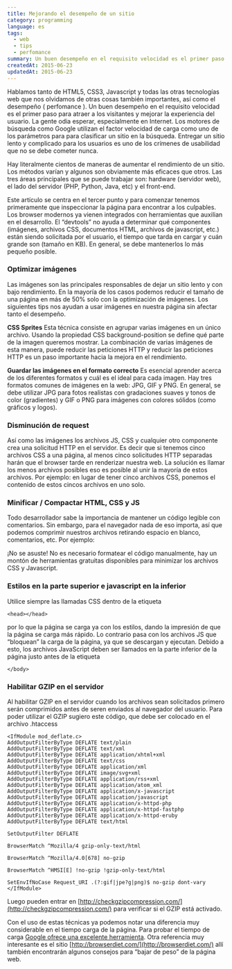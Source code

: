 ```yaml
---
title: Mejorando el desempeño de un sitio
category: programming
language: es
tags:
  - web
  - tips
  - perfomance
summary: Un buen desempeño en el requisito velocidad es el primer paso para atraer a los visitantes y mejorar la experiencia del usuario.
createdAt: 2015-06-23
updatedAt: 2015-06-23
---
```


Hablamos tanto de HTML5, CSS3, Javascript y todas las otras tecnologías web que nos olvidamos de otras cosas también importantes, así como el desempeño ( perfomance ). Un buen desempeño en el requisito velocidad es el primer paso para atraer a los visitantes y mejorar la experiencia del usuario. La gente odia esperar, especialmente en Internet. Los motores de búsqueda como Google utilizan el factor velocidad de carga como uno de los parámetros para para clasificar un sitio en la búsqueda. Entregar un sitio lento y complicado para los usuarios es uno de los crímenes de usabilidad que no se debe cometer nunca.

Hay literalmente cientos de maneras de aumentar el rendimiento de un sitio. Los métodos varían y algunos son obviamente más eficaces que otros. Las tres áreas principales que se puede trabajar son: hardware (servidor web), el lado del servidor (PHP, Python, Java, etc) y el front-end.

Este artículo se centra en el tercer punto y para comenzar tenemos primeramente que inspeccionar la página para encontrar a los culpables. Los browser modernos ya vienen integrados con herramientas que auxilian en el desarrollo. El “devtools” no ayuda a determinar qué componentes (imágenes, archivos CSS, documentos HTML, archivos de javascript, etc.) están siendo solicitada por el usuario, el tiempo que tarda en cargar y cuán grande son (tamaño en KB). En general, se debe mantenerlos lo más pequeño posible.

### Optimizar imágenes

Las imágenes son las principales responsables de dejar un sitio lento y con bajo rendimiento. En la mayoría de los casos podemos reducir el tamaño de una página en más de 50% solo con la optimización de imágenes. Los siguientes tips nos ayudan a usar imágenes en nuestra página sin afectar tanto el desempeño.

**CSS Sprites**
 Esta técnica consiste en agrupar varias imágenes en un único archivo. Usando la propiedad CSS background-position se define qué parte de la imagen queremos mostrar. La combinación de varias imágenes de esta manera, puede reducir las peticiones HTTP y reducir las peticiones HTTP es un paso importante hacia la mejora en el rendimiento.

**Guardar las imágenes en el formato correcto**
 Es esencial aprender acerca de los diferentes formatos y cuál es el ideal para cada imagen. Hay tres formatos comunes de imágenes en la web: JPG, GIF y PNG. En general, se debe utilizar JPG para fotos realistas con gradaciones suaves y tonos de color (gradientes) y GIF o PNG para imágenes con colores sólidos (como gráficos y logos).

### Disminución de request

Así como las imágenes los archivos JS, CSS y cualquier otro componente crea una solicitud HTTP en el servidor. Es decir que si tenemos cinco archivos CSS a una página, al menos cinco solicitudes HTTP separadas harán que el browser tarde en renderizar nuestra web. La solución es llamar los menos archivos posibles eso es posible al unir la mayoría de estos archivos. Por ejemplo: en lugar de tener cinco archivos CSS, ponemos el contenido de estos cincos archivos en uno solo.

### Minificar / Compactar HTML, CSS y JS

Todo desarrollador sabe la importancia de mantener un código legible con comentarios. Sin embargo, para el navegador nada de eso importa, así que podemos comprimir nuestros archivos retirando espacio en blanco, comentarios, etc. Por ejemplo:

¡No se asuste! No es necesario formatear el código manualmente, hay un montón de herramientas gratuitas disponibles para minimizar los archivos CSS y Javascript.

### Estilos en la parte superior e javascript en la inferior

Utilice siempre las llamadas CSS dentro de la etiqueta

    <head></head>

por lo que la página se carga ya con los estilos, dando la impresión de que la página se carga más rápido. Lo contrario pasa con los archivos JS que “bloquean” la carga de la página, ya que se descargan y ejecutan. Debido a esto, los archivos JavaScript deben ser llamados en la parte inferior de la página justo antes de la etiqueta

    </body>

### Habilitar GZIP en el servidor

Al habilitar GZIP en el servidor cuando los archivos sean solicitados primero serán comprimidos antes de seren enviados al navegador del usuario. Para poder utilizar el GZIP sugiero este código, que debe ser colocado en el archivo .htaccess

    <IfModule mod_deflate.c>
    AddOutputFilterByType DEFLATE text/plain
    AddOutputFilterByType DEFLATE text/xml
    AddOutputFilterByType DEFLATE application/xhtml+xml
    AddOutputFilterByType DEFLATE text/css
    AddOutputFilterByType DEFLATE application/xml
    AddOutputFilterByType DEFLATE image/svg+xml
    AddOutputFilterByType DEFLATE application/rss+xml
    AddOutputFilterByType DEFLATE application/atom_xml
    AddOutputFilterByType DEFLATE application/x-javascript
    AddOutputFilterByType DEFLATE application/javascript
    AddOutputFilterByType DEFLATE application/x-httpd-php
    AddOutputFilterByType DEFLATE application/x-httpd-fastphp
    AddOutputFilterByType DEFLATE application/x-httpd-eruby
    AddOutputFilterByType DEFLATE text/html
     
    SetOutputFilter DEFLATE
     
    BrowserMatch ^Mozilla/4 gzip-only-text/html
     
    BrowserMatch ^Mozilla/4.0[678] no-gzip
     
    BrowserMatch ^HMSI[E] !no-gzip !gzip-only-text/html
     
    SetEnvIfNoCase Request_URI .(?:gif|jpe?g|png)$ no-gzip dont-vary
    </IfModule>

Luego pueden entrar en [http://checkgzipcompression.com/](http://checkgzipcompression.com/) para verificar si el GZIP está activado.

Con el uso de estas técnicas ya podemos notar una diferencia muy considerable en el tiempo carga de la página. Para probar el tiempo de carga [Google ofrece una excelente herramienta](https://developers.google.com/speed/pagespeed/insights/). Otra referencia muy interesante es el sitio [http://browserdiet.com/](http://browserdiet.com/) allí también encontrarán algunos consejos para “bajar de peso” de la página web.

